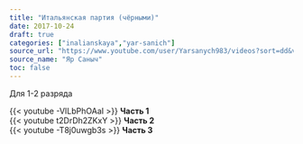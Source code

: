 ```yaml
---
title: "Итальянская партия (чёрными)"
date: 2017-10-24
draft: true
categories: ["inalianskaya","yar-sanich"]
source_url: "https://www.youtube.com/user/Yarsanych983/videos?sort=dd&view=0&flow=grid"
source_name: "Яр Саныч"
toc: false
---
```

Для 1-2 разряда

<!--more-->
<div class="container">
  <div class="row">
    <div class="col-6">
      {{< youtube -VILbPhOAaI >}}
      <strong>Часть 1</strong>
    </div>
    <div class="col-6">
      {{< youtube t2DrDh2ZKxY >}}
      <strong>Часть 2</strong>
    </div>
  </div>
  <div class="row">
    <div class="col-6">
      {{< youtube -T8j0uwgb3s >}}
      <strong>Часть 3</strong>
    </div>
  </div>
</div>
